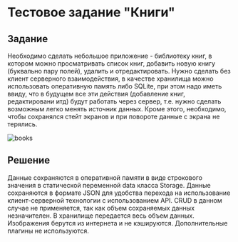 # Тестовое задание "Книги"

## Задание

Необходимо сделать небольшое приложение - библиотеку книг, в котором можно просматривать список книг, добавить новую книгу (буквально пару полей), удалить и отредактировать. 
Нужно сделать без клиент серверного взаимодействия, в качестве хранилища можно использовать оперативную память либо SQLite, при этом надо иметь ввиду, что в будущем все эти действия (добавление книг, редактировани итд) будут работать через сервер, т.е. нужно сделать возможным легко менять источник данных. Кроме этого, необходимо,  чтобы сохранялся стейт экранов и при повороте данные с экрана не терялись.

![books](https://user-images.githubusercontent.com/9856286/63691495-cb813380-c828-11e9-9977-85c7c5fa02d4.gif)

## Решение

Данные сохраняются в оперативной памяти в виде строкового значения в статической переменной data класса Storage. Данные сохраняются в формате JSON для удобства перехода на использование клиент-серверной технологии с использованием API. CRUD в данном случае не применяется, так как объем сохраняемых данных незначителен. В хранилище передается весь объем данных. Изображения берутся из интернета и не кэшируются. Дополнительные плагины не используются.
